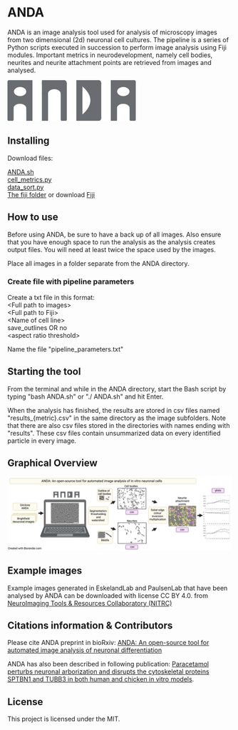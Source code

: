 # ANDA

ANDA is an image analysis tool used for analysis of microscopy images from two dimensional (2d) neuronal cell cultures. The pipeline is a series of Python scripts executed in succession to perform image analysis using Fiji modules. Important metrics in neurodevelopment, namely cell bodies, neurites and neurite attachment points are retrieved from images and analysed.

![image](https://github.com/EskelandLab/ANDA/blob/main/anda_logo.png "ANDA")


## Installing

Download files:

[ANDA.sh](https://github.com/EskelandLab/ANDA/blob/main/ANDA.sh)  
[cell_metrics.py](https://github.com/EskelandLab/ANDA/blob/main/cell_metrics.py)  
[data_sort.py](https://github.com/EskelandLab/ANDA/blob/main/data_sort.py)  
[The fiji folder](https://github.com/EskelandLab/ANDA/tree/main/fiji) or download [Fiji](https://imagej.net/software/fiji/downloads)


## How to use

Before using ANDA, be sure to have a back up of all images. Also ensure that you have enough space to run the analysis as the analysis creates output files. You will need at least twice the space used by the images.

Place all images in a folder separate from the ANDA directory.

### Create file with pipeline parameters
Create a txt file in this format:  
\<Full path to images>  
\<Full path to Fiji>  
\<Name of cell line>  
save_outlines OR no  
\<aspect ratio threshold>  

Name the file "pipeline_parameters.txt"
## Starting the tool

From the terminal and while in the ANDA directory, start the Bash script by typing "bash ANDA.sh" or "./ ANDA.sh" and hit Enter.


When the analysis has finished, the results are stored in csv files named "results_{metric}.csv" in the same directory as the image subfolders.
Note that there are also csv files stored in the directories with names ending with "results". These csv files contain unsummarized data on every identified particle in every image.

## Graphical Overview

![image](https://github.com/EskelandLab/ANDA/blob/main/ANDA.jpg)

## Example images
Example images generated in EskelandLab and PaulsenLab that have been analysed by ANDA can be downloaded with license CC BY 4.0. from [NeuroImaging Tools & Resources Collaboratory (NITRC)](https://www.nitrc.org/projects/anda_neuronal/)

## Citations information & Contributors
Please cite ANDA preprint in bioRxiv: 
[ANDA: An open-source tool for automated image analysis of neuronal differentiation](https://www.biorxiv.org/content/10.1101/2023.04.27.538564v1) 


ANDA has also been described in following publication: 
[Paracetamol perturbs neuronal arborization and disrupts the cytoskeletal proteins SPTBN1 and TUBB3 in both human and chicken in vitro models](https://doi.org/10.1016/j.taap.2022.116130).


## License
This project is licensed under the MIT.
